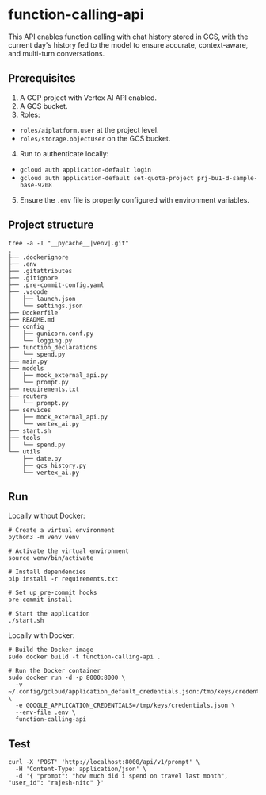 # function-calling-api

This API enables function calling with chat history stored in GCS, with the current day's history fed to the model to ensure accurate, context-aware, and multi-turn conversations.

## Prerequisites

1. A GCP project with Vertex AI API enabled.
2. A GCS bucket.
3. Roles:

- `roles/aiplatform.user` at the project level.
- `roles/storage.objectUser` on the GCS bucket.

4. Run to authenticate locally:

- `gcloud auth application-default login`
- `gcloud auth application-default set-quota-project prj-bu1-d-sample-base-9208`

5. Ensure the `.env` file is properly configured with environment variables.

## Project structure

```
tree -a -I "__pycache__|venv|.git"
.
├── .dockerignore
├── .env
├── .gitattributes
├── .gitignore
├── .pre-commit-config.yaml
├── .vscode
│   ├── launch.json
│   └── settings.json
├── Dockerfile
├── README.md
├── config
│   ├── gunicorn.conf.py
│   └── logging.py
├── function_declarations
│   └── spend.py
├── main.py
├── models
│   ├── mock_external_api.py
│   └── prompt.py
├── requirements.txt
├── routers
│   └── prompt.py
├── services
│   ├── mock_external_api.py
│   └── vertex_ai.py
├── start.sh
├── tools
│   └── spend.py
└── utils
    ├── date.py
    ├── gcs_history.py
    └── vertex_ai.py
```

## Run

Locally without Docker:

```
# Create a virtual environment
python3 -m venv venv

# Activate the virtual environment
source venv/bin/activate

# Install dependencies
pip install -r requirements.txt

# Set up pre-commit hooks
pre-commit install

# Start the application
./start.sh

```

Locally with Docker:

```
# Build the Docker image
sudo docker build -t function-calling-api .

# Run the Docker container
sudo docker run -d -p 8000:8000 \
  -v ~/.config/gcloud/application_default_credentials.json:/tmp/keys/credentials.json \
  -e GOOGLE_APPLICATION_CREDENTIALS=/tmp/keys/credentials.json \
  --env-file .env \
  function-calling-api

```

## Test

```
curl -X 'POST' 'http://localhost:8000/api/v1/prompt' \
  -H 'Content-Type: application/json' \
  -d '{ "prompt": "how much did i spend on travel last month", "user_id": "rajesh-nitc" }'

```
